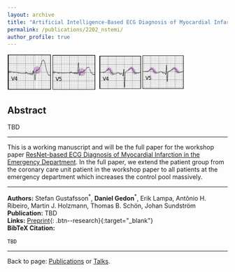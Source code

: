 ```yaml
---
layout: archive
title: "Artificial Intelligence-Based ECG Diagnosis of Myocardial Infarction in High-Risk Emergency Department Patients"
permalink: /publications/2202_nstemi/
author_profile: true
---
```


<p float="center">
  <img src="/images/publications/2112_nstemi1.png" width="40%" />
  <img src="/images/publications/2112_nstemi2.png" width="40%" />
</p>

## Abstract

TBD

---
This is a working manuscript and will be the full paper for the workshop paper 
[ResNet-based ECG Diagnosis of Myocardial Infarction in the Emergency Department](/publications/2112_nstemiworkshop/). 
In the full paper, we extend the patient group from the coronary care unit patient in the workshop paper 
to all patients at the emergency department which increases the control pool massively.

---
**Authors:** Stefan Gustafsson$^\ast$, **Daniel Gedon**$^\ast$, Erik Lampa, Antônio H. Ribeiro, Martin J. Holzmann, Thomas B. Schön, Johan Sundström\
**Publication:** TBD\
**Links:** [Preprint](https://www.doi.org/10.2139/ssrn.3857655){: .btn--research}{:target="_blank"}\
**BibTeX Citation:**
```
TBD
```

---
Back to page: [Publications](\publications) or [Talks](\talks).